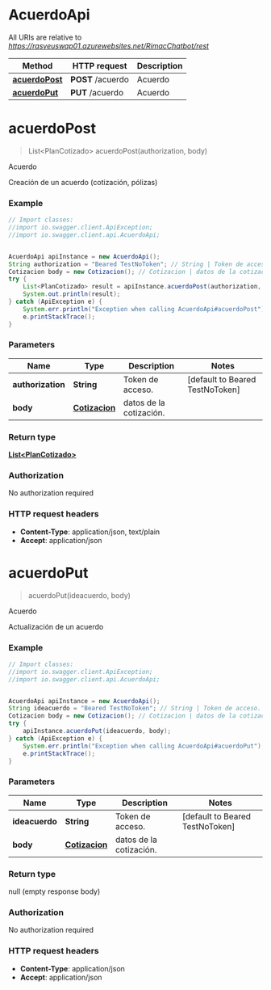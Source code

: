 # AcuerdoApi

All URIs are relative to *https://rasveuswap01.azurewebsites.net/RimacChatbot/rest*

Method | HTTP request | Description
------------- | ------------- | -------------
[**acuerdoPost**](AcuerdoApi.md#acuerdoPost) | **POST** /acuerdo | Acuerdo
[**acuerdoPut**](AcuerdoApi.md#acuerdoPut) | **PUT** /acuerdo | Acuerdo


<a name="acuerdoPost"></a>
# **acuerdoPost**
> List&lt;PlanCotizado&gt; acuerdoPost(authorization, body)

Acuerdo

Creación de un acuerdo (cotización, pólizas) 

### Example
```java
// Import classes:
//import io.swagger.client.ApiException;
//import io.swagger.client.api.AcuerdoApi;


AcuerdoApi apiInstance = new AcuerdoApi();
String authorization = "Beared TestNoToken"; // String | Token de acceso.
Cotizacion body = new Cotizacion(); // Cotizacion | datos de la cotización.
try {
    List<PlanCotizado> result = apiInstance.acuerdoPost(authorization, body);
    System.out.println(result);
} catch (ApiException e) {
    System.err.println("Exception when calling AcuerdoApi#acuerdoPost");
    e.printStackTrace();
}
```

### Parameters

Name | Type | Description  | Notes
------------- | ------------- | ------------- | -------------
 **authorization** | **String**| Token de acceso. | [default to Beared TestNoToken]
 **body** | [**Cotizacion**](Cotizacion.md)| datos de la cotización. |

### Return type

[**List&lt;PlanCotizado&gt;**](PlanCotizado.md)

### Authorization

No authorization required

### HTTP request headers

 - **Content-Type**: application/json, text/plain
 - **Accept**: application/json

<a name="acuerdoPut"></a>
# **acuerdoPut**
> acuerdoPut(ideacuerdo, body)

Acuerdo

Actualización de un acuerdo 

### Example
```java
// Import classes:
//import io.swagger.client.ApiException;
//import io.swagger.client.api.AcuerdoApi;


AcuerdoApi apiInstance = new AcuerdoApi();
String ideacuerdo = "Beared TestNoToken"; // String | Token de acceso.
Cotizacion body = new Cotizacion(); // Cotizacion | datos de la cotización.
try {
    apiInstance.acuerdoPut(ideacuerdo, body);
} catch (ApiException e) {
    System.err.println("Exception when calling AcuerdoApi#acuerdoPut");
    e.printStackTrace();
}
```

### Parameters

Name | Type | Description  | Notes
------------- | ------------- | ------------- | -------------
 **ideacuerdo** | **String**| Token de acceso. | [default to Beared TestNoToken]
 **body** | [**Cotizacion**](Cotizacion.md)| datos de la cotización. |

### Return type

null (empty response body)

### Authorization

No authorization required

### HTTP request headers

 - **Content-Type**: application/json
 - **Accept**: application/json

